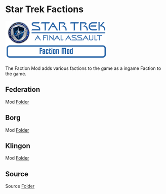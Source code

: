 # Star Trek Factions
![Logo](.images/Faction-Banner.png)

The Faction Mod adds various factions to the game as a ingame Faction to the game.

## Federation
Mod [Folder](https://github.com/ST-AFA/Factions/tree/main/Federation/)

## Borg
Mod [Folder](https://github.com/ST-AFA/Factions/tree/main/Borg/)

## Klingon
Mod [Folder](https://github.com/ST-AFA/Factions/tree/main/Klingon/)

## Source
Source [Folder](https://github.com/ST-AFA/Factions/tree/main/source)
